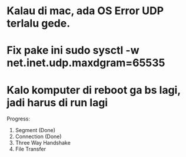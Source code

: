 # Kalau di mac, ada OS Error UDP terlalu gede. 
# Fix pake ini sudo sysctl -w net.inet.udp.maxdgram=65535
# Kalo komputer di reboot ga bs lagi, jadi harus di run lagi

Progress:
1. Segment (Done)
2. Connection (Done)
3. Three Way Handshake
4. File Transfer
